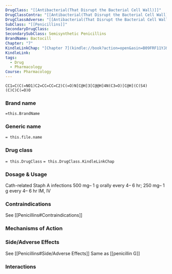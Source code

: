 ```yaml
---
DrugClass: "[[Antibacterial(That Disrupt the Bacterial Cell Wall)]]"
DrugClassContra: "[[Antibacterial(That Disrupt the Bacterial Cell Wall) Template#Contraindications]]"
DrugClassAdverse: "[[Antibacterial(That Disrupt the Bacterial Cell Wall) Template#Side/Adverse Effects]]"
SubClass: "[[Penicillins]]"
SecondaryDrugClass: 
SecondarySubClass: Semisynthetic Penicillins
BrandName: Bactocill
Chapter: "7"
KindleLinkChap: "[Chapter 7](kindle://book?action=open&asin=B09FRF11YJ&location=3380)"
KindleLink: 
tags:
  - Drug
  - Pharmacology
Course: Pharmacology
---
```

```smiles
CC1=C(C(=NO1)C2=CC=CC=C2)C(=O)N[C@H]3[C@@H]4N(C3=O)[C@H](C(S4)(C)C)C(=O)O
```

### Brand name
`=this.BrandName`
### Generic name
`= this.file.name`

### Drug class 
`= this.DrugClass`
	`= this.DrugClass.KindleLinkChap`

### Dosage & Usage
Cath-related Staph A infections
500 mg– 1 g orally every 4– 6 hr; 250 mg– 1 g every 4– 6 hr IM, IV

### Contraindications
See [[Penicillins#Contraindications]]

### Mechanisms of Action

### Side/Adverse Effects
See [[Penicillins#Side/Adverse Effects]]
Same as [[penicillin G]]

### Interactions
